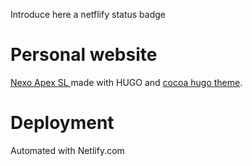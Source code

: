 Introduce here a netflify status badge

# Personal website

[Nexo Apex SL ](https://nexoapex.com) made with HUGO and [cocoa hugo theme](https://github.com/nishanths/cocoa-hugo-theme/tree/master).

# Deployment

Automated with Netlify.com

